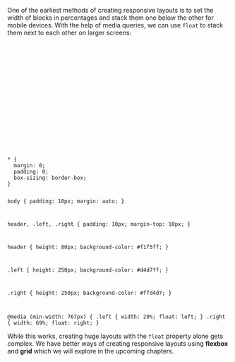 One of the earliest methods
of creating responsive layouts
is to set the width of blocks
in percentages and stack them
one below the other for mobile
devices. With the help of media
queries, we can use `float`
to stack them next to each
other on larger screens:

<Editor lang="css">
<code>
<panel lang="html">
<header></header>
<div class="content">
  <div class="left">
  </div>
  <div class="right">
  </div>
</div>
</panel>
<panel lang="css">
* {
  margin: 0;
  padding: 0;
  box-sizing: border-box;
}

body {
  padding: 10px;
  margin: auto;
}

header,
.left,
.right {
  padding: 10px;
  margin-top: 10px;
}

header {
  height: 80px;
  background-color: #f1f5ff;
}

.left {
  height: 250px;
  background-color: #d4d7ff;
}

.right {
  height: 250px;
  background-color: #ffd4d7;
}

@media (min-width: 767px) {
  .left {
    width: 29%;
    float: left;
  }
  .right {
    width: 69%;
    float: right;
  }
</panel>
</code>
</Editor>

While this works, creating
huge layouts with the `float`
property alone gets complex.
We have better ways of creating
responsive layouts using
**flexbox** and **grid**
which we will explore in
the upcoming chapters.